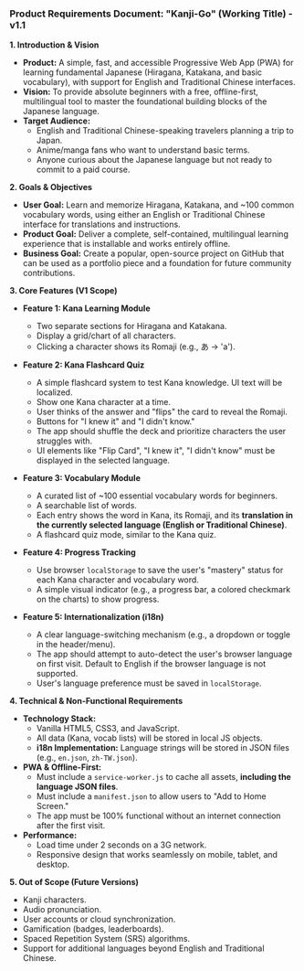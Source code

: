 ### **Product Requirements Document: "Kanji-Go" (Working Title) - v1.1**

**1. Introduction & Vision**

*   **Product:** A simple, fast, and accessible Progressive Web App (PWA) for learning fundamental Japanese (Hiragana, Katakana, and basic vocabulary), with support for English and Traditional Chinese interfaces.
*   **Vision:** To provide absolute beginners with a free, offline-first, multilingual tool to master the foundational building blocks of the Japanese language.
*   **Target Audience:**
    *   English and Traditional Chinese-speaking travelers planning a trip to Japan.
    *   Anime/manga fans who want to understand basic terms.
    *   Anyone curious about the Japanese language but not ready to commit to a paid course.

**2. Goals & Objectives**

*   **User Goal:** Learn and memorize Hiragana, Katakana, and ~100 common vocabulary words, using either an English or Traditional Chinese interface for translations and instructions.
*   **Product Goal:** Deliver a complete, self-contained, multilingual learning experience that is installable and works entirely offline.
*   **Business Goal:** Create a popular, open-source project on GitHub that can be used as a portfolio piece and a foundation for future community contributions.

**3. Core Features (V1 Scope)**

*   **Feature 1: Kana Learning Module**
    *   Two separate sections for Hiragana and Katakana.
    *   Display a grid/chart of all characters.
    *   Clicking a character shows its Romaji (e.g., あ -> 'a').

*   **Feature 2: Kana Flashcard Quiz**
    *   A simple flashcard system to test Kana knowledge. UI text will be localized.
    *   Show one Kana character at a time.
    *   User thinks of the answer and "flips" the card to reveal the Romaji.
    *   Buttons for "I knew it" and "I didn't know."
    *   The app should shuffle the deck and prioritize characters the user struggles with.
    *   UI elements like "Flip Card", "I knew it", "I didn't know" must be displayed in the selected language.

*   **Feature 3: Vocabulary Module**
    *   A curated list of ~100 essential vocabulary words for beginners.
    *   A searchable list of words.
    *   Each entry shows the word in Kana, its Romaji, and its **translation in the currently selected language (English or Traditional Chinese)**.
    *   A flashcard quiz mode, similar to the Kana quiz.

*   **Feature 4: Progress Tracking**
    *   Use browser `localStorage` to save the user's "mastery" status for each Kana character and vocabulary word.
    *   A simple visual indicator (e.g., a progress bar, a colored checkmark on the charts) to show progress.

*   **Feature 5: Internationalization (i18n)**
    *   A clear language-switching mechanism (e.g., a dropdown or toggle in the header/menu).
    *   The app should attempt to auto-detect the user's browser language on first visit. Default to English if the browser language is not supported.
    *   User's language preference must be saved in `localStorage`.

**4. Technical & Non-Functional Requirements**

*   **Technology Stack:**
    *   Vanilla HTML5, CSS3, and JavaScript.
    *   All data (Kana, vocab lists) will be stored in local JS objects.
    *   **i18n Implementation:** Language strings will be stored in JSON files (e.g., `en.json`, `zh-TW.json`).
*   **PWA & Offline-First:**
    *   Must include a `service-worker.js` to cache all assets, **including the language JSON files**.
    *   Must include a `manifest.json` to allow users to "Add to Home Screen."
    *   The app must be 100% functional without an internet connection after the first visit.
*   **Performance:**
    *   Load time under 2 seconds on a 3G network.
    *   Responsive design that works seamlessly on mobile, tablet, and desktop.

**5. Out of Scope (Future Versions)**

*   Kanji characters.
*   Audio pronunciation.
*   User accounts or cloud synchronization.
*   Gamification (badges, leaderboards).
*   Spaced Repetition System (SRS) algorithms.
*   Support for additional languages beyond English and Traditional Chinese.
